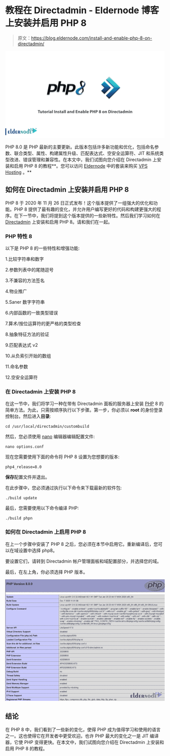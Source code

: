 # 教程在 Directadmin - Eldernode 博客上安装并启用 PHP 8

> 原文：<https://blog.eldernode.com/install-and-enable-php-8-on-directadmin/>

![Tutorial Install and Enable PHP 8 on Directadmin](img/d809e1813c1f853a44c4527be58069a6.png)

PHP 8.0 是 PHP 最新的主要更新。此版本包括许多新功能和优化，包括命名参数、联合类型、属性、构建属性升级、匹配表达式、空安全运算符、JIT 和系统类型改进、错误管理和兼容性。在本文中，我们试图向您介绍在 Directadmin 上安装和启用 PHP 8 的教程**。您可以访问 [Eldernode](https://eldernode.com/) 中的套装来购买 [VPS Hosting](https://eldernode.com/vps-hosting/) 。**

## **如何在 Directadmin** 上安装并启用 PHP 8

PHP 8 于 2020 年 11 月 26 日正式发布！这个版本提供了一组强大的优化和功能。PHP 8 提供了最有趣的变化，并允许用户编写更好的代码和构建更强大的程序。在下一节中，我们将提到这个版本提供的一些新特性。然后我们学习如何在 [Directadmin](https://blog.eldernode.com/tag/directadmin/) 上安装和启用 PHP 8。请和我们在一起。

### **PHP 特性 8**

以下是 PHP 8 的一些特性和增强功能:

1.比较字符串和数字

2.参数列表中的尾随逗号

3.不兼容的方法签名

4.物业推广

5.Saner 数字字符串

6.内部函数的一致类型错误

7.算术/按位运算符的更严格的类型检查

8.抽象特征方法的验证

9.匹配表达式 v2

10.从负索引开始的数组

11.命名参数

12.空安全运算符

### **在 Directadmin** 上安装 PHP 8

在这一节中，我们将学习一种在带有 Directadmin 面板的服务器上安装 [PHP](https://blog.eldernode.com/upgrade-php-version-on-linux-server-and-directadmin/) 8 的简单方法。为此，只需按顺序执行以下步骤。第一步，你必须以 **root** 的身份登录控制台。然后进入**目录**:

```
cd /usr/local/directadmin/custombuild
```

然后，您必须使用 [nano](https://blog.eldernode.com/how-to-install-and-use-nano-text-editor/) 编辑器编辑配置文件:

```
nano options.conf
```

现在您需要使用下面的命令将 PHP 8 设置为您想要的版本:

```
php4_release=8.0
```

**保存**配置文件并退出。

在此步骤中，您必须通过执行以下命令来下载最新的软件包:

```
./build update
```

最后，您需要使用以下命令编译 PHP:

```
./build phpn
```

### **如何在 Directadmin** 上启用 PHP 8

在上一个步骤中安装了 PHP 8 之后，您必须在本节中启用它。重新编译后，您可以在域设置中选择 php8。

要设置它们，请转到 Directadmin 帐户管理面板和域配置部分，并选择您的域。

最后，在左上角，你必须选择 PHP 版本。

![How to Enable PHP 8 on Directadmin](img/961ddd60deab9ccbc346a9077fed8258.png)

## 结论

在 PHP 8 中，我们看到了一些新的变化，使得 PHP 成为值得学习和使用的语言之一。这也使得它在开发者中更受欢迎。也许 PHP 最大的变化之一是 JIT 编译器，它使 PHP 变得更快。在本文中，我们试图向您介绍在 Directadmin 上安装和启用 PHP 8 的教程。